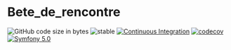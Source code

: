 # Bete_de_rencontre
![GitHub code size in bytes](https://img.shields.io/github/languages/code-size/RedOren28/Bete_de_rencontre)
![stable](https://img.shields.io/badge/stability-stable-brightgreen.svg)
[![Continuous Integration](https://github.com/doctrine/DoctrineBundle/actions/workflows/continuous-integration.yml/badge.svg)](https://github.com/doctrine/DoctrineBundle/actions/workflows/continuous-integration.yml) 
[![codecov](https://codecov.io/gh/doctrine/DoctrineBundle/branch/master/graph/badge.svg?token=qtm3EQ3WgV)](https://codecov.io/gh/doctrine/DoctrineBundle)
<a href="#"><img src="https://img.shields.io/badge/Symfony-5.0-purple.svg?style=flat-square&logo=symfony" alt="Symfony 5.0"/></a>
